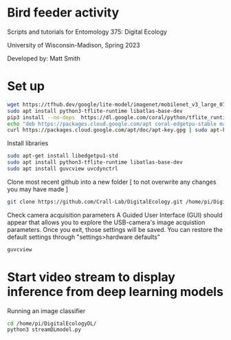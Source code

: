 # Bird feeder activity

Scripts and tutorials for Entomology 375: Digital Ecology

University of Wisconsin-Madison, Spring 2023

Developed by: Matt Smith

# Set up
```bash
wget https://tfhub.dev/google/lite-model/imagenet/mobilenet_v3_large_075_224/classification/5/default/1?lite-format=tflite
sudo apt install python3-tflite-runtime libatlas-base-dev
pip3 install --no-deps  https://dl.google.com/coral/python/tflite_runtime-2.1.0.post1-cp37-cp37m-linux_armv7l.whl
echo "deb https://packages.cloud.google.com/apt coral-edgetpu-stable main" | sudo tee /etc/apt/sources.list.d/coral-edgetpu.list
curl https://packages.cloud.google.com/apt/doc/apt-key.gpg | sudo apt-key add -
```

Install libraries
```bash
sudo apt-get install libedgetpu1-std
sudo apt install python3-tflite-runtime libatlas-base-dev
sudo apt install guvcview uvcdynctrl
```

Clone most recent github into a new folder [ to not overwrite any changes you may have made ]
```bash
git clone https://github.com/Crall-Lab/DigitalEcology.git /home/pi/DigitalEcologyDL/
```

Check camera acquisition parameters
A Guided User Interface (GUI) should appear that allows you to explore the USB-camera's image acquistion parameters. Once you exit, those settings will be saved. You can restore the default settings through "settings>hardware defaults"
```bash
guvcview
```

# Start video stream to display inference from deep learning models

Running an image classifier
```bash
cd /home/pi/DigitalEcologyDL/
python3 streamDLmodel.py
```





